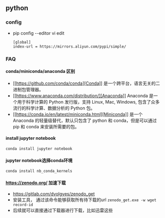 ## python

### config

- pip config --editor vi edit
    ```
    [global]
    index-url = https://mirrors.aliyun.com/pypi/simple/ 
    ```

### FAQ

#### conda/miniconda/anaconda 区别
- [[https://github.com/conda/conda][Conda]] 是一个跨平台，语言无关的二进制包管理器。
- [[https://www.anaconda.com/distribution/][Anaconda]] Anaconda 是一个用于科学计算的 Python 发行版，支持 Linux, Mac, Windows, 包含了众多流行的科学计算、数据分析的 Python 包。
- [[https://conda.io/en/latest/miniconda.html][Miniconda]] 是一个 Anaconda 的轻量级替代，默认只包含了 python 和 conda，但是可以通过 pip 和 conda 来安装所需要的包。

#### install jupyter notebook

```
conda install jupyter notebook
```

#### jupyter notebook选择conda环境

```
conda install nb_conda_kernels
```

#### https://zenodo.org/ 加速下载

- https://gitlab.com/dvolgyes/zenodo_get
- 安装工具， 通过该命令能够获取所有待下载的url `zenodo_get.exe -w wget record-id`
- 后续就可以直接通过下载器进行下载，比如迅雷这些
